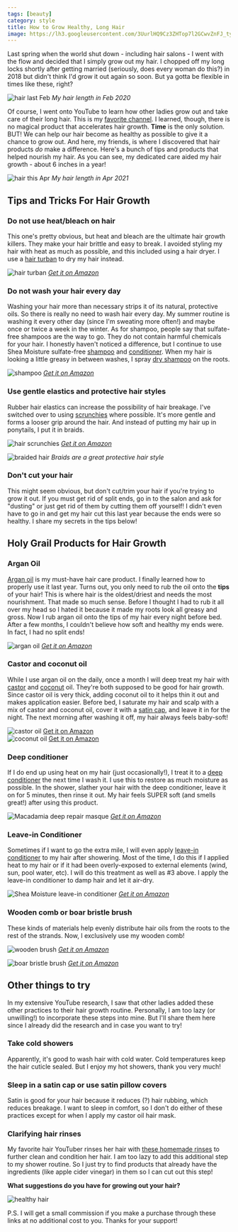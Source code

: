 ```yaml
---
tags: [beauty]
category: style
title: How to Grow Healthy, Long Hair
image: https://lh3.googleusercontent.com/3UurlHQ9Cz3ZHTop7l2GCwvZnFJ_tyv_kayrjtlJ8S6CqtuitkRqGeqsLt2K7yfxGTcc7FVIEGmUQbitSyBhIYM7Boo-Bz5ARCoUZ1Em_RjgWJE5KaU3Mb4UluAZxppJKeKALr7vF0zPl_gOfCrOBYjO5UCixU05J6hJRJSoml8R1HJBbo3x8CRJibpv6-cB7PTl7IbFewAjyCmM54GijutUIWe8egJg_jqqQmaMqCySHP20Q2bJGpYkwngxIW0A85JvGYXUCbMWSsJTdWQ5RUIeVeEOfqkXmRHVCgYmCA3Ti9r5RhXA0UotXaw4JCvkjA8NV2QdQPxlyI4fG3HrEGhaiM15reLl6EniqhPv1eFjMI0KguIC5yV66mS8kVCFN8RcJ9_uOrLdDGjQJbTl72YP4CTrJ3z8p7qJ5BOMK1_aFn2-ECNm3813clWO-01rBH0tuvqyx_G8hJ6ztJmGu7aK3NMWs5htDfEtVCuKEVrwtAYHAiIl0r3fZVEJ2fcSYk5aTC47P1PnxDQ2Cm0kRQz9QdIXKtFz5ZC0YkgHvrua1_Uc_01iUUWL4jQT6J1C0huoBUQh0rPAyYccNJlmobzRQl3wkSRCnzAUNPAI9BoI5O5Ex0hgbapqdy7D6udmbeMHrmQVCM7tZJlEk2CXOxUAkzup2hy0FcnD9lQQROO75ha4hiMdLIWf23W2jsmbJvWPNd11qIEHuNCyMwjcMUgqvmXGtmWOJKawUl5Oq8CDHr5FyYmHqDy0Fyp5akWin20GRvFXTTDR0NeGbBc=w667-h1000-no?authuser=0
---
```


Last spring when the world shut down - including hair salons - I went with the flow and decided that I simply grow out my hair. I chopped off my long locks shortly after getting married (seriously, does every woman do this?) in 2018 but didn't think I'd grow it out again so soon. But ya gotta be flexible in times like these, right?

![hair last Feb](https://lh3.googleusercontent.com/mv1KywLWmNULYxjTVERp-JS_luAcPrfYi79Dfd8FnMU6VFiJ1WHAhyxQeQ44brwA-HTijUqGMd3WcnMO5iSHrmf9gWi7JR1HZQqfeRm3lmsMTbtjPfJ2Mn_wElZI6tt0n9Q8o3XVTNCBV9UorxRuu7BwJMk_8WyOqjjTsZko3c-F7uR5M54ss5XJJqktbWWknQt22fHHll37XLd3b7zWFYmV8M_Y_IvzsV05I69j5eo06uZ4WAsJgd9PbgNAAJuFnTfMKwMhHaT4n24KAgNTVKTkup3YXa_Jar49egvb3ZfoP9__m0LqhPz45pbBzDOJmsEAWybJ5XOC69Q-Ch-0XRJTsv8ZGdOc9guJXmU89IFmXZT8JP8DxM3-W9DXl_jhvyXvAkfVZELlKKeIMrlXbJFS350McM0mWEJea8oNMtIOZA2Ge7qn830jrpkHkw4DxxhSUsNJW7L4fdyNUpOyuvbTbTNjeZDYwyrQBv_M4qka-ytdhjesf8S74F7myJH5mbeABVFaqOyorVWzqSC_dDkLPdJLB6iNvC0ZIKSs8Mlp7zFuNj9EBuH8zwuVwo2LXyJZ8Zwzg8d8GEeoCvlrPynSxqNja_zvXw95s188wLX0RVIWr6FGJHqvVC8ybLZWZLT9IXwOR_e5eIF4WSd-GL4o3o0O7g7AJci0JaKX-GS2IFUSq49F7BV1vm7HVZpAlfrqldbuBCoWpycU_0UhDZ24wPd1V2pFwP1mMT9ud8a7j5xvidg2rrzQT7ZnsVtHMpgscd1uHYtgVzEIQ2w=s984-no?authuser=0)
*My hair length in Feb 2020*

Of course, I went onto YouTube to learn how other ladies grow out and take care of their long hair. This is my [favorite channel](https://www.youtube.com/user/holistichabits). I learned, though, there is no magical product that  accelerates hair growth. **Time** is the only solution. BUT! We can help our hair become as healthy as possible to give it a chance to grow out. And here, my friends, is where I discovered that hair products *do* make a difference. Here's a bunch of tips and products that helped nourish my hair. As you can see, my dedicated care aided my hair growth - about 6 inches in a year!

![hair this Apr](https://lh3.googleusercontent.com/0lr1B_ODmrhFCP79aoEuIU5mjTXthym1muJ59CIijsbtoJhHvsl5JhsEFMVyXfQ-x3HRDK4y7I0cfU11SQQwGFIf5pDimxZBCUl_VqC9ZOg5HolBiutf2-d0fb1tUj9o-HLsSip4381WIJiE-cGu21zscVUeW-w8VQX-xyLir9JQOtfbNmtjIkqu7NJWbM-WJLPU3flcM-UMuXPLMl2SsPbgWSplUCdZwZIwz5yMdoRWddn9e6uLSS3xbL_azTXE_bRKLkG6f6Ugr3HPGY0PuSe7QfOvOpfY2fCPMYc7a-D_4LNue4Jm8prLIJFauFEnA8TMQO92MJfkyam8BU-LXojW9WEj96MGFd70OFc93Do86TdRaD3Zrf6BEsP2zCI_wws-VVy8I4Q9zK0oLY7vBVzTsTahY0_ixM_lN9bUxvl6LsFRyjn-lLxdFBtRy_yBxEVsmFxmeV-7DaiiIEq6OHvs1nrLN0q_yVQnTCHG6er7uQO2kfQcg-ON6Xra1_CjWTVSDC0SdC6giT5qydKhuP4RHlkbx0qd7FeC7iOnJKDLSk8YWyV5cpa1okix61apIyHWoA9EnK_r5nE8jmcyy7iJzDI5vXh25as2QO6276kAZvYrqO86YOhv9LpWdshY_GFBMQJig25hxom12UmbMfR8N5_YL7KafFhu2ZB8bLqFqb0AyHXjokxwChSK92XER8OLBfZo6BRyn9V3Mr1vRjMTdeWPxozikAkwU1rMW2FTqi5ADrL04RobrtrpJspqUmhzc9hlD_CZgA7XrZI=w738-h984-no?authuser=0)
*My hair length in Apr 2021*

## Tips and Tricks For Hair Growth

### Do not use heat/bleach on hair
This one's pretty obvious, but heat and bleach are the ultimate hair growth killers. They make your hair brittle and easy to break. I avoided styling my hair with heat as much as possible, and this included using a hair dryer. I use a [hair turban](https://amzn.to/3ak1yQD) to dry my hair instead.

![hair turban](https://images-na.ssl-images-amazon.com/images/I/61eXvfHHJtL._SL1001_.jpg)
*[Get it on Amazon](https://amzn.to/3ak1yQD)*

### Do not wash your hair every day
Washing your hair more than necessary strips it of its natural, protective oils. So there is really no need to wash hair every day. My summer routine is washing it every other day (since I'm sweating more often!) and maybe once or twice a week in the winter. As for shampoo, people say that sulfate-free shampoos are the way to go. They do not contain harmful chemicals for your hair. I honestly haven't noticed a difference, but I continue to use Shea Moisture sulfate-free [shampoo](https://amzn.to/3mKVKVe) and [conditioner](https://amzn.to/3mDYHH0). When my hair is looking a little greasy in between washes, I spray [dry shampoo](https://amzn.to/3s7qy3p) on the roots.

![shampoo](https://images-na.ssl-images-amazon.com/images/I/81WMgUVAZPL._SL1500_.jpg)
*[Get it on Amazon](https://amzn.to/3mKVKVe)*

### Use gentle elastics and protective hair styles
Rubber hair elastics can increase the possibility of hair breakage. I've switched over to using [scrunchies](https://amzn.to/3uJLRdg) where possible. It's more gentle and forms a looser grip around the hair. And instead of putting my hair up in ponytails, I put it in braids.

![hair scrunchies](https://images-na.ssl-images-amazon.com/images/I/61NDPkj-iAL._SL1000_.jpg)
*[Get it on Amazon](https://amzn.to/3uJLRdg)*

![braided hair](https://lh3.googleusercontent.com/cuU44gRDW7uy9lwV3Bes9cvsVDisdsHLFzsZouEk8uMUknpGExnyPiKoXsoBWo2aZ2pTzlxAxx_mYABWr7VrSgCQoD1aKrQ2VTpdYl5SDwlB037NyoprmNzHSRy7HQGrXXAT44LFpRDnTPrmCVe72XAkHSbBtUp99KxsX38gc2_Mhu7mp2bITrmQus-PVI4aDeRYCflRUprU7sd_AaWeW4kFD_kye6WxCGxnodE_RDWBxZapcShdX5cmoNhJaMLvvF3Rv-FRWKSC_KqhI93Txx8aaE762Byep2cJL5IBk7gfVy2i6ME44zAGw7XlUB4VB9MrNWoXwOeeha-Sl3iCFUTJxlmC17vwYaHsUIN-LLmZOtLeJDTf03z6L1yNh88gkPbq2C-jY3VJlS8QGew_UrJv6xOGuC3WwIaQ9c6sFg1wWIWC0gTUf5xMj4wqf2yvf4FPmXe2saLvMEAB6iWhn7naxn8W2Id5kM2VMhv5_XTm3OSZtWaGT_zVSNsEeG-dqL7Rlor9BVFlFL-HlJBjemyLvg9aZnnVnrjM2dEyshL4skveUnm37hRdN-hOXQsvNqHH15zvZkNhBrnYu7FB0SvfHiQFFV7Y8g2Rp-rLfpjihxu12UGEAgi8g2k8cZ0G-ZoSk37cuWrSdVbW3q11e5yGcu2ChC7tU-XYg8t3vP-xyGILOJBfykjS-13Njt9Obx1wEb5Gx3IgOfofNb8mT8YqgLBW31c3GP1jAy5HEWkEztjJevwac0k0BkPqqK4TRMRGfLeFKfPTKylytIM=w1226-h919-no?authuser=0)
*Braids are a great protective hair style*

### Don't cut your hair
This might seem obvious, but don't cut/trim your hair if you're trying to grow it out. If you must get rid of split ends, go in to the salon and ask for "dusting" or just get rid of them by cutting them off yourself! I didn't even have to go in and get my hair cut this last year because the ends were so healthy. I share my secrets in the tips below! 

## Holy Grail Products for Hair Growth

### Argan Oil
[Argan oil](https://amzn.to/3d5ELcX) is my must-have hair care product. I finally learned how to properly use it last year. Turns out, you only need to rub the oil onto the **tips** of your hair! This is where hair is the oldest/driest and needs the most nourishment. That made so much sense. Before I thought I had to rub it all over my head so I hated it because it made my roots look all greasy and gross. Now I rub argan oil onto the tips of my hair every night before bed. After a few months, I couldn't believe how soft and healthy my ends were. In fact, I had no split ends!

![argan oil](https://images-na.ssl-images-amazon.com/images/I/61%2BGVPQwMfL._SL1050_.jpg)
*[Get it on Amazon](https://amzn.to/3d5ELcX)*

### Castor and coconut oil
While I use argan oil on the daily, once a month I will deep treat my hair with [castor](https://amzn.to/3wOh5Sg) and [coconut](https://amzn.to/3dSwmc7) oil. They're both supposed to be good for hair growth. Since castor oil is very thick, adding coconut oil to it helps thin it out and makes application easier. Before bed, I saturate my hair and scalp with a mix of castor and coconut oil, cover it with a [satin cap](https://amzn.to/3a2yP2k), and leave it in for the night. The next morning after washing it off, my hair always feels baby-soft!

<div class="row row-cols-1 row-cols-md-2 gy-4">
    <div class="col">
        <img src="https://images-na.ssl-images-amazon.com/images/I/619r4HOkWSL._SL1500_.jpg" alt="castor oil">
        <span><a href="https://amzn.to/3wOh5Sg" target="_blank">Get it on Amazon</a></span>
    </div>
    <div class="col">
        <img src="https://images-na.ssl-images-amazon.com/images/I/61Uv-piJwEL._AC_SL1500_.jpg" alt="coconut oil">
        <span><a href="https://amzn.to/3dSwmc7" target="_blank">Get it on Amazon</a></span>
    </div>
</div>

### Deep conditioner
If I do end up using heat on my hair (just occasionally!), I treat it to a [deep conditioner](https://amzn.to/3geD8vF) the next time I wash it. I use this to restore as much moisture as possible. In the shower, slather your hair with the deep conditioner, leave it on for 5 minutes, then rinse it out. My hair feels SUPER soft (and smells great!) after using this product.

![Macadamia deep repair masque](https://images-na.ssl-images-amazon.com/images/I/81rcSO0toGL._SL1500_.jpg)
*[Get it on Amazon](https://amzn.to/3geD8vF)*

### Leave-in Conditioner
Sometimes if I want to go the extra mile, I will even apply [leave-in conditioner](https://amzn.to/3s3vbLS) to my hair after showering. Most of the time, I do this if I applied heat to my hair or if it had been overly-exposed to external elements (wind, sun, pool water, etc). I will do this treatment as well as #3 above. I apply the leave-in conditioner to damp hair and let it air-dry.

![Shea Moisture leave-in conditioner](https://images-na.ssl-images-amazon.com/images/I/817ZZsvNHJL._SL1500_.jpg)
*[Get it on Amazon](https://amzn.to/3s3vbLS)*

### Wooden comb or boar bristle brush
These kinds of materials help evenly distribute hair oils from the roots to the rest of the strands. Now, I exclusively use my wooden comb!

![wooden brush](https://images-na.ssl-images-amazon.com/images/I/71YVzQxNwmL._SL1200_.jpg)
*[Get it on Amazon](https://amzn.to/32rFdvX)*

![boar bristle brush](https://images-na.ssl-images-amazon.com/images/I/714nYz4ixNL._SL1500_.jpg)
*[Get it on Amazon](https://amzn.to/3v0UEaH)*

## Other things to try
In my extensive YouTube research, I saw that other ladies added these other practices to their hair growth routine. Personally, I am too lazy (or unwilling!) to incorporate these steps into mine. But I'll share them here since I already did the research and in case you want to try!

### Take cold showers
Apparently, it's good to wash hair with cold water. Cold temperatures keep the hair cuticle sealed. But I enjoy my hot showers, thank you very much!

### Sleep in a satin cap or use satin pillow covers
Satin is good for your hair because it reduces (?) hair rubbing, which reduces breakage. I want to sleep in comfort, so I don't do either of these practices except for when I apply my castor oil hair mask.

### Clarifying hair rinses
My favorite hair YouTuber rinses her hair with [these homemade rinses](https://youtu.be/ZmnZIpNMwoU) to further clean and condition her hair. I am too lazy to add this additional step to my shower routine. So I just try to find products that already have the ingredients (like apple cider vinegar) in them so I can cut out this step!

**What suggestions do you have for growing out your hair?**

![healthy hair](https://lh3.googleusercontent.com/3UurlHQ9Cz3ZHTop7l2GCwvZnFJ_tyv_kayrjtlJ8S6CqtuitkRqGeqsLt2K7yfxGTcc7FVIEGmUQbitSyBhIYM7Boo-Bz5ARCoUZ1Em_RjgWJE5KaU3Mb4UluAZxppJKeKALr7vF0zPl_gOfCrOBYjO5UCixU05J6hJRJSoml8R1HJBbo3x8CRJibpv6-cB7PTl7IbFewAjyCmM54GijutUIWe8egJg_jqqQmaMqCySHP20Q2bJGpYkwngxIW0A85JvGYXUCbMWSsJTdWQ5RUIeVeEOfqkXmRHVCgYmCA3Ti9r5RhXA0UotXaw4JCvkjA8NV2QdQPxlyI4fG3HrEGhaiM15reLl6EniqhPv1eFjMI0KguIC5yV66mS8kVCFN8RcJ9_uOrLdDGjQJbTl72YP4CTrJ3z8p7qJ5BOMK1_aFn2-ECNm3813clWO-01rBH0tuvqyx_G8hJ6ztJmGu7aK3NMWs5htDfEtVCuKEVrwtAYHAiIl0r3fZVEJ2fcSYk5aTC47P1PnxDQ2Cm0kRQz9QdIXKtFz5ZC0YkgHvrua1_Uc_01iUUWL4jQT6J1C0huoBUQh0rPAyYccNJlmobzRQl3wkSRCnzAUNPAI9BoI5O5Ex0hgbapqdy7D6udmbeMHrmQVCM7tZJlEk2CXOxUAkzup2hy0FcnD9lQQROO75ha4hiMdLIWf23W2jsmbJvWPNd11qIEHuNCyMwjcMUgqvmXGtmWOJKawUl5Oq8CDHr5FyYmHqDy0Fyp5akWin20GRvFXTTDR0NeGbBc=w667-h1000-no?authuser=0)

P.S. I will get a small commission if you make a purchase through these links at no additional cost to you. Thanks for your support!